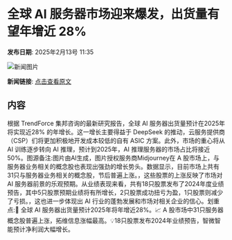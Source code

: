 # 全球 AI 服务器市场迎来爆发，出货量有望年增近 28%

**发布日期**: 2025年2月13号 11:35

![新闻图片](https://pic.chinaz.com/picmap/202304071721476167_0.jpg)

**新闻链接**: [点击查看原文](https://www.aibase.com/zh/news/15336)

## 内容

根据 TrendForce 集邦咨询的最新研究报告，全球 AI 服务器出货量预计在2025年将实现近28% 的年增长。这一增长主要得益于 DeepSeek 的推动，云服务提供商（CSP）们将更加积极地开发成本较低的自有 ASIC 方案。此外，市场的重心将从 AI 训练逐步转向 AI 推理，预计到2025年，AI 推理服务器的市场占比将接近50%。图源备注:图片由AI生成，图片授权服务商Midjourney在 A 股市场上，与服务器业务相关的概念股也表现出强劲的增长势头。数据显示，目前市场上共有31只与服务器业务相关的概念股，节后普遍上涨。，这些股票的上涨反映了市场对 AI 服务器前景的乐观预期。从业绩表现来看，共有18只股票发布了2024年度业绩预告，其中5只股票预期业绩将有所增长，2只股票成功扭亏为盈，1只股票则减少了亏损。，这也进一步体现出 AI 行业的蓬勃发展和市场对相关企业的信心。划重点:🌟 全球 AI 服务器出货量预计2025年将年增近28%。📈 A 股市场中31只服务器概念股普遍上涨，拓维信息涨幅最高。💡18只股票发布2024年业绩预告，智微智能预计净利润大幅增长。
